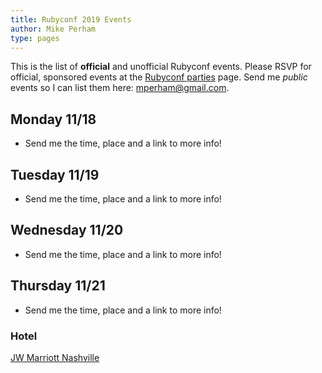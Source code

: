```yaml
---
title: Rubyconf 2019 Events
author: Mike Perham
type: pages
---
```


This is the list of **official** and unofficial Rubyconf events. Please RSVP for official,
sponsored events at the [Rubyconf parties](https://rubyconf.com/parties) page.
Send me *public* events so I can list them here: mperham@gmail.com.

## Monday 11/18

* Send me the time, place and a link to more info!

## Tuesday 11/19

* Send me the time, place and a link to more info!

## Wednesday 11/20

* Send me the time, place and a link to more info!

## Thursday 11/21

* Send me the time, place and a link to more info!


### Hotel

[JW Marriott Nashville](https://goo.gl/maps/7JWwvgojD162)
